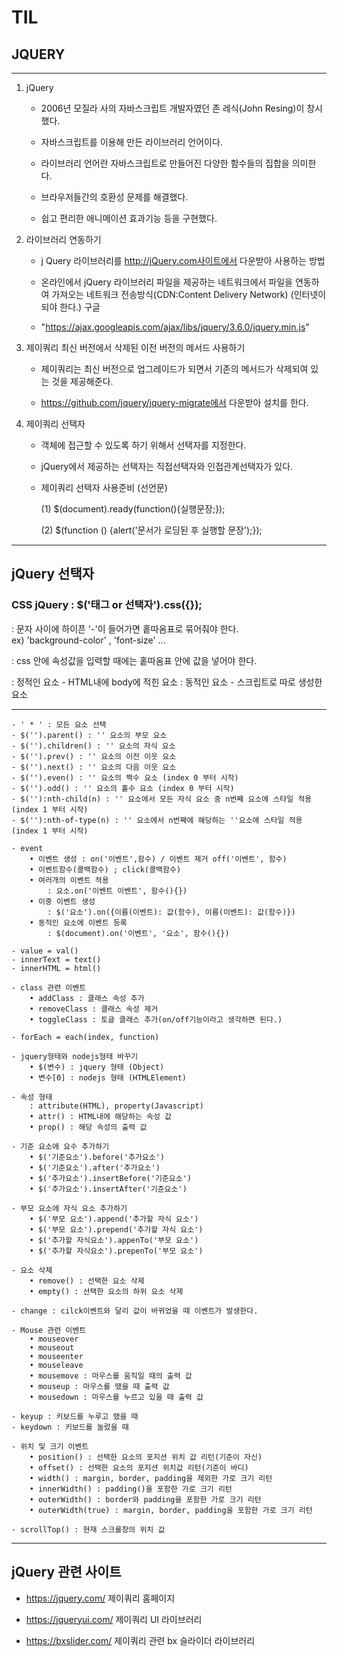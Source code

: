 # TIL

## JQUERY

---

1. jQuery

   - 2006년 모질라 사의 자바스크립트 개발자였던 존 레식(John Resing)이
     창시했다.

   - 자바스크립트를 이용해 만든 라이브러리 언어이다.

   - 라이브러리 언어란 자바스크립트로 만들어진 다양한 함수들의 집합을 의미한다.

   - 브라우저들간의 호환성 문제를 해결했다.

   - 쉽고 편리한 애니메이션 효과기능 등을 구현했다.

2. 라이브러리 연동하기

   - j Query 라이브러리를 http://jQuery.com사이트에서 다운받아 사용하는 방법

   - 온라인에서 jQuery 라이브러리 파일을 제공하는 네트워크에서 파일을 연동하여
     가져오는 네트워크 전송방식(CDN:Content Delivery Network) (인터넷이 되야 한다.)
     구글

   - "https://ajax.googleapis.com/ajax/libs/jquery/3.6.0/jquery.min.js"

3. 제이쿼리 최신 버전에서 삭제된 이전 버전의 메서드 사용하기

   - 제이쿼리는 최신 버전으로 업그레이드가 되면서 기존의 메서드가 삭제되여 있는
     것을 제공해준다.

   - https://github.com/jquery/jquery-migrate에서 다운받아 설치를 한다.

4. 제이쿼리 선택자

   - 객체에 접근할 수 있도록 하기 위해서 선택자를 지정한다.

   - jQuery에서 제공하는 선택자는 직접선택자와 인접관계선택자가 있다.

   - 제이쿼리 선택자 사용준비 (선언문)

     (1) $(document).ready(function(){실행문장;});

     (2) $(function () {alert('문서가 로딩된 후 실행할 문장');});

---

## jQuery 선택자

### CSS jQuery : $('태그 or 선택자').css({});

: 문자 사이에 하이픈 '-'이 들어가면 홑따옴표로 묶어줘야 한다.  
 ex) 'background-color' , 'font-size' ...

: css 안에 속성값을 입력할 때에는 홑따옴표 안에 값을 넣어야 한다.

: 정적인 요소 - HTML내에 body에 적힌 요소
: 동적인 요소 - 스크립트로 따로 생성한 요소

---

    - ' * ' : 모든 요소 선택
    - $('').parent() : '' 요소의 부모 요소
    - $('').children() : '' 요소의 자식 요소
    - $('').prev() : '' 요소의 이전 이웃 요소
    - $('').next() : '' 요소의 다음 이웃 요소
    - $('').even() : '' 요소의 짝수 요소 (index 0 부터 시작)
    - $('').odd() : '' 요소의 홀수 요소 (index 0 부터 시작)
    - $(''):nth-child(n) : '' 요소에서 모든 자식 요소 중 n번째 요소에 스타일 적용 (index 1 부터 시작)
    - $(''):nth-of-type(n) : '' 요소에서 n번째에 해당하는 ''요소에 스타일 적용 (index 1 부터 시작)

    - event
        • 이벤트 생성 : on('이벤트',함수) / 이벤트 제거 off('이벤트', 함수)
        • 이벤트함수(콜백함수) ; click(콜백함수)
        • 여러개의 이벤트 적용
            : 요소.on('이벤트 이벤트', 함수(){})
        • 이중 이벤트 생성
            : $('요소').on({이름(이벤트): 값(함수), 이름(이벤트): 값(함수)})
        • 동적인 요소에 이벤트 등록
            : $(document).on('이벤트', '요소', 함수(){})

    - value = val()
    - innerText = text()
    - innerHTML = html()

    - class 관련 이벤트
        • addClass : 클래스 속성 추가
        • removeClass : 클래스 속성 제거
        • toggleClass : 토글 클래스 추가(on/off기능이라고 생각하면 된다.)

    - forEach = each(index, function)

    - jquery형태와 nodejs형태 바꾸기
        • $(변수) : jquery 형태 (Object)
        • 변수[0] : nodejs 형태 (HTMLElement)

    - 속성 형태
        : attribute(HTML), property(Javascript)
        • attr() : HTML내에 해당하는 속성 값
        • prop() : 해당 속성의 출력 값

    - 기준 요소에 요수 추가하기
        • $('기준요소').before('추가요소')
        • $('기준요소').after('추가요소')
        • $('추가요소').insertBefore('기준요소')
        • $('추가요소').insertAfter('기준요소')

    - 부모 요소에 자식 요소 추가하기
        • $('부모 요소').append('추가할 자식 요소')
        • $('부모 요소').prepend('추가할 자식 요소')
        • $('추가할 자식요소').appenTo('부모 요소')
        • $('추가할 자식요소').prepenTo('부모 요소')

    - 요소 삭제
        • remove() : 선택한 요소 삭제
        • empty() : 선택한 요소의 하위 요소 삭제

    - change : cilck이벤트와 달리 값이 바뀌었을 때 이벤트가 발생한다.

    - Mouse 관련 이벤트
        • mouseover
        • mouseout
        • mouseenter
        • mouseleave
        • mousemove : 마우스를 움직일 때의 출력 값
        • mouseup : 마우스를 땠을 때 출력 값
        • mousedown : 마우스를 누르고 있을 때 출력 값

    - keyup : 키보드를 누루고 땠을 때
    - keydown : 키보드를 눌렀을 때

    - 위치 및 크기 이벤트
        • position() : 선택한 요소의 포지션 위치 값 리턴(기준이 자신)
        • offset() : 선택한 요소의 포지션 위치값 리턴(기준이 바디)
        • width() : margin, border, padding을 제외한 가로 크기 리턴
        • innerWidth() : padding()을 포함한 가로 크기 리턴
        • outerWidth() : border와 padding을 포함한 가로 크기 리턴
        • outerWidth(true) : margin, border, padding을 포함한 가로 크기 리턴

    - scrollTop() : 현재 스크롤창의 위치 값

---

## jQuery 관련 사이트

- https://jquery.com/ 제이쿼리 홈페이지

- https://jqueryui.com/ 제이쿼리 UI 라이브러리

- https://bxslider.com/ 제이쿼리 관련 bx 슬라이더 라이브러리

